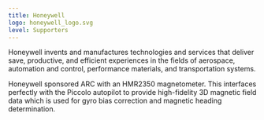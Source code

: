 ```yaml
---
title: Honeywell
logo: honeywell_logo.svg
level: Supporters
---
```


Honeywell invents and manufactures technologies and services that deliver save,
productive, and efficient experiences in the fields of aerospace, automation
and control, performance materials, and transportation systems.

Honeywell sponsored ARC with an HMR2350 magnetometer. This interfaces perfectly
with the Piccolo autopilot to provide high-fidelity 3D magnetic field data
which is used for gyro bias correction and magnetic heading determination.
